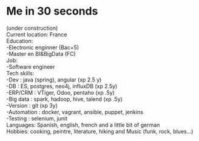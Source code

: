 # Me in 30 seconds   
(under construction)  
Current location: France     
Education:   
-Electronic enginner (Bac+5)  
-Master en BI&BigData (FC)    
Job:   
-Software engineer  
Tech skills:     
-Dev : java (spring), angular (xp 2.5 y)    
-DB :  ES, postgres, neo4j, influxDB (xp 2.5y)      
-ERP/CRM : VTiger, Odoo, pentaho  (xp .5y)    
-Big data : spark, hadoop, hive, talend (xp .5y)        
-Version : git (xp 3y)     
-Automation : docker, vagrant, ansible, puppet, jenkins  
-Testing : selenium, junit  
Languages: Spanish, english, french and a little bit of german    
Hobbies: cooking, peintre, literature, hiking and Music (funk, rock, blues...)   





 
